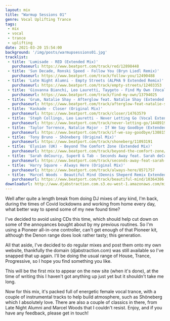 ```yaml
---
layout: mix
title: "Warmup Sessions 01"
genre: Vocal Uplifting Trance
tags:
 - mix
 - vocal
 - trance
 - uplifting
date: 2021-03-20 15:54:00
background: '/img/posts/warmupsessions01.jpg'
tracklist:
 - title: 'Lumisade - RED (Extended Mix)'
   purchaseurl: https://www.beatport.com/track/red/12898448
 - title: 'Sun Decade, Ronski Speed - Follow You (Bryn Liedl Remix)'
   purchaseurl: https://www.beatport.com/track/follow-you/12490488
 - title: 'Late Night Alumni - Empty Streets (ALPHA 9 Extended Remix)'
   purchaseurl: https://www.beatport.com/track/empty-streets/12403353
 - title: 'Giovanna Bianchi, Leo Lauretti, Taygeto - Find My Own (Vocal Mix)'
   purchaseurl: https://www.beatport.com/track/find-my-own/13794025
 - title: 'Grum, Natalie Shay - Afterglow feat. Natalie Shay (Extended Mix)'
   purchaseurl: https://www.beatport.com/track/afterglow-feat-natalie-shay/13199912
 - title: 'Kaskade - Closer (Original Mix)'
   purchaseurl: https://www.beatport.com/track/closer/14763579
 - title: 'Steph Collings, Leo Lauretti - Never Letting Go (Vocal Extended Mix)'
   purchaseurl: https://www.beatport.com/track/never-letting-go/14489198
 - title: 'Taylor Torrence, Natalie Major - If We Say Goodbye (Extended Mix)'
   purchaseurl: https://www.beatport.com/track/if-we-say-goodbye/13081502
 - title: 'Tony Bruno - Shöneberg (Original Mix)'
   purchaseurl: https://www.beatport.com/track/shoneberg/11093191
 - title: 'Elysian (UK) - Beyond The Comfort Zone (Extended Mix)'
   purchaseurl: https://www.beatport.com/track/beyond-the-comfort-zone/13627966
 - title: 'Sarah deCourcy, Super8 & Tab - Seconds Away feat. Sarah deCourcy (Extended Mix)'
   purchaseurl: https://www.beatport.com/track/seconds-away-feat-sarah-decourcy/10206686
 - title: 'Harry Square - Always Here (Original Mix)'
   purchaseurl: https://www.beatport.com/track/always-here/8571757
 - title: 'Marcel Woods - Beautiful Mind (Dennis Sheperd Remix Extended)'
   purchaseurl: https://www.beatport.com/track/beautiful-mind/10364386
downloadurl: http://www.djabstraction.com.s3.eu-west-1.amazonaws.com/mixes/DJ_Abstraction-Warmup_Sessions_01-13032021.zip
---
```


Well after quite a length break from doing DJ mixes of any kind, I'm back, during the times of Covid lockdowns and working from home every day, what better way to spend some of my new found time?

I've decided to avoid using CDs this time, which should help cut down on some of the annoyances bought about by my previous routines. So I'm using a Pioneer all-in-one controller, can't get enough of that Pioneer kit, although the Denon range does look rather tasty; this generation.

All that aside, I've decided to do regular mixes and post them onto my own website, thankfully the domain (djabstraction.com) was still available so I've snapped that up again. I'll be doing the usual range of House, Trance, Progressive, so I hope you find something you like.

This will be the first mix to appear on the new site (when it's done), at the time of writing this I haven't got anything up just yet but it shouldn't take me long.

Now for this mix, it's packed full of energetic female vocal trance, with a couple of instrumental tracks to help build atmosphere, such as Shöneberg which I absolutely love. There are also a couple of classics in there, from Late Night Alumni and Marcel Woods that I couldn't resist. Enjoy, and if you have any feedback, please get in touch!